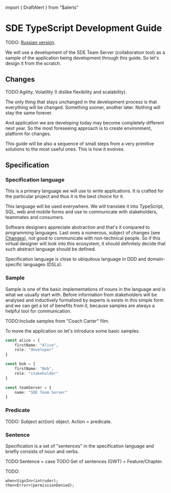 import { DraftAlert } from "$alerts"

<DraftAlert />

# SDE TypeScript Development Guide

TODO: [Russian version](/ru/guide).

We will use a development of the SDE Team Server (collaboration tool) as a
sample of the application being development through this guide. So let's design
it from the scratch.

## Changes
TODO:Agility, Volatility (I dislike flexibility and scalability).

The only thing that stays unchanged in the development process is that everything
will be changed. Something sooner, another later. Nothing will stay the same
forever.

And application we are developing today may become completely different next
year. So the most foreseeing approach is to create environment, platform for
changes.

This guide will be also a sequence of small steps from a very primitive solutions
to the most useful ones. This is how it evolves.

## Specification

### Specification language
This is a primary language we will use to write applications. It is crafted for
the particular project and thus it is the best choice for it.

This language will be used everywhere. We will translate it into TypeScript,
SQL, web and mobile forms and use to communicate with stakeholders, teammates
and consumers.

Software designers appreciate abstraction and that's it compared to programming
languages. Last ones a numerous, subject of changes (see [Changes](#changes)),
not good to communicate with non-technical people. So if this virtual designer
will look into this ecosystem, it should definitely decide that such abstract
language should be defined.

Specification language is close to ubiquitous language in DDD and domain-specific
languages (DSLs).

### Sample
Sample is one of the basic implementations of nouns in the language and is what
we usually start with. Before information from stakeholders will be analysed and
inductively formalized by experts is exists in this simple form and we can get a
lot of benefits from it, because samples are always a helpful tool for
communication.

TODO:Include samples from "Coach Carter" film.

To move the application on let's introduce some basic samples.

```typescript
const alice = {
    firstName: "Alice",
    role: "developer"
}

const bob = {
    firstName: "Bob",
    role: "stakeholder"
}

const teamServer = {
    name: "SDE Team Server"
}
```

### Predicate

TODO: Subject act(ion) object. Action = predicate.

### Sentence
Specification is a set of "sentences" in the specification language and briefly
consists of noun and verbs.

TODO:Sentence = case
TODO:Set of sentences (GWT) = Feature/Chapter.

TODO:
```
when<SignIn>(intruder);
then<Error>(permissionDenied);
```